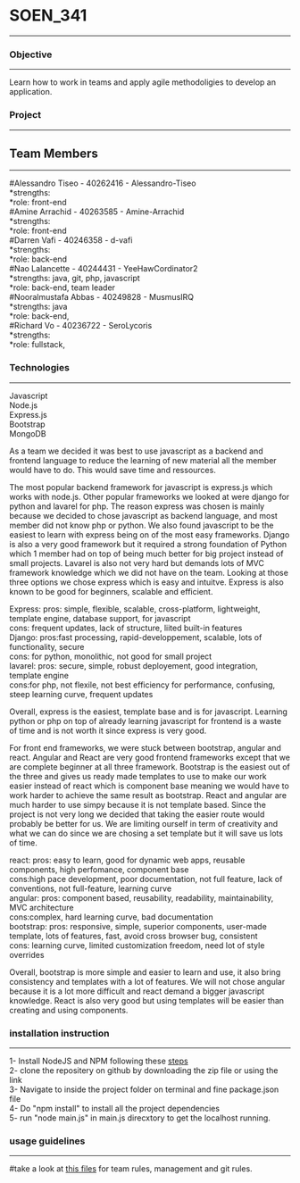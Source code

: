 # SOEN_341
***
### Objective
***
Learn how to work in teams and apply agile methodoligies to develop an application.<br>
### Project
***



## Team Members
***
#Alessandro Tiseo - 40262416 - Alessandro-Tiseo<br>
*strengths:  <br>
*role: front-end  <br>
#Amine Arrachid - 40263585 - Amine-Arrachid<br>
*strengths:  <br>
*role: front-end <br>
#Darren Vafi - 40246358 - d-vafi<br>
*strengths: <br>
*role: back-end <br>
#Nao Lalancette - 40244431 - YeeHawCordinator2 <br>
*strengths: java, git, php, javascript <br>
*role: back-end, team leader <br>
#Nooralmustafa Abbas - 40249828 - MusmusIRQ<br>
*strengths: java <br>
*role: back-end,  <br>
#Richard Vo - 40236722 - SeroLycoris <br>
*strengths: <br>
*role: fullstack, <br>

### Technologies
***
Javascript<br>
Node.js<br>
Express.js<br>
Bootstrap<br>
MongoDB <br>


As a team we decided it was best to use javascript as a backend and frontend language to reduce the learning of new material all the member would have to do. This would save time and ressources.

The most popular backend framework for javascript is express.js which works with node.js. Other popular frameworks we looked at were django for python and lavarel for php. The reason express was chosen is mainly because we decided to chose javascript as backend language, and most member did not know php or python. We also found javascript to be the easiest to learn with express being on of the most easy frameworks. Django is also a very good framework but it required a strong foundation of Python which 1 member had on top of being much better for big project instead of small projects. Lavarel is also not very hard but demands lots of MVC framework knowledge which we did not have on the team. Looking at those three options we chose express which is easy and intuitve. Express is also known to be good for beginners, scalable and efficient. 

Express: pros: simple, flexible, scalable, cross-platform, lightweight, template engine, database support, for javascript <br>
cons: frequent updates, lack of structure, liited built-in features <br>
Django: pros:fast processing, rapid-developpement, scalable, lots of functionality, secure <br>
cons: for python, monolithic, not good for small project <br>
lavarel: pros: secure, simple, robust deployement, good integration, template engine <br>
cons:for php, not flexile, not best efficiency for performance, confusing, steep learning curve, frequent updates <br>

Overall, express is the easiest, template base and is for javascript. Learning python or php on top of already learning javascript for frontend is a waste of time and is not worth it since express is very good. 

For front end frameworks, we were stuck between bootstrap, angular and react. Angular and React are very good frontend frameworks except that we are complete beginner at all three framework. Bootstrap is the easiest out of the three and gives us ready made templates to use to make our work easier instead of react which is component base meaning we would have to work harder to achieve the same result as bootstrap. React and angular are much harder to use simpy because it is not template based. Since the project is not very long we decided that taking the easier route would probably be better for us. We are limiting ourself in term of creativity and what we can do since we are chosing a set template but it will save us lots of time. 

react: pros: easy to learn, good for dynamic web apps, reusable components, high perfomance, component base <br>
cons:high pace development, poor documentation, not full feature, lack of conventions, not full-feature, learning curve <br>
angular: pros: component based, reusability, readability, maintainability, MVC architecture <br>
cons:complex, hard learning curve, bad documentation <br>
bootstrap: pros: responsive, simple, superior components, user-made template, lots of features, fast, avoid cross browser bug, consistent <br>
cons: learning curve, limited customization freedom, need lot of style overrides  <br>

Overall, bootstrap is more simple and easier to learn and use, it also bring consistency and templates with a lot of features. We will not chose angular because it is a lot more difficult and react demand a bigger javascript knowledge. React is also very good but using templates will be easier than creating and using components.

### installation instruction
***
1- Install NodeJS and NPM following these [steps](https://radixweb.com/blog/installing-npm-and-nodejs-on-windows-and-mac) <br>
2- clone the repositery on github by downloading the zip file or using the link <br>
3- Navigate to inside the project folder on terminal and fine package.json file <br>
4- Do "npm install" to install all the project dependencies <br>
5- run "node main.js" in main.js direcxtory to get the localhost running. <br>

### usage guidelines
***
#take a look at [this files](https://github.com/YeeHawCordinator2/VTALVN-soen341projectF2023/wiki/Team-rules) for team rules, management and git rules.

